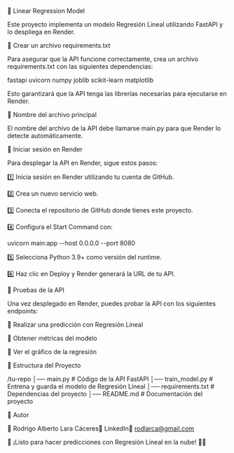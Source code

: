 📌 Linear Regression Model

Este proyecto implementa un modelo Regresión Lineal utilizando FastAPI y lo despliega en Render.

🔹 Crear un archivo requirements.txt

Para asegurar que la API funcione correctamente, crea un archivo requirements.txt con las siguientes dependencias:

fastapi
uvicorn
numpy
joblib
scikit-learn
matplotlib

Esto garantizará que la API tenga las librerías necesarias para ejecutarse en Render.

🔹 Nombre del archivo principal

El nombre del archivo de la API debe llamarse main.py para que Render lo detecte automáticamente.

🔹 Iniciar sesión en Render

Para desplegar la API en Render, sigue estos pasos:

1️⃣ Inicia sesión en Render utilizando tu cuenta de GitHub.

2️⃣ Crea un nuevo servicio web.

3️⃣ Conecta el repositorio de GitHub donde tienes este proyecto.

4️⃣ Configura el Start Command con:

uvicorn main:app --host 0.0.0.0 --port 8080

5️⃣ Selecciona Python 3.9+ como versión del runtime.

6️⃣ Haz clic en Deploy y Render generará la URL de tu API.

🔹 Pruebas de la API

Una vez desplegado en Render, puedes probar la API con los siguientes endpoints:

🔹 Realizar una predicción con Regresión Lineal

🔹 Obtener métricas del modelo

🔹 Ver el gráfico de la regresión

🔹 Estructura del Proyecto

/tu-repo
│── main.py               # Código de la API FastAPI
│── train_model.py        # Entrena y guarda el modelo de Regresión Lineal
│── requirements.txt      # Dependencias del proyecto
│── README.md             # Documentación del proyecto

🎯 Autor

📌 Rodrigo Alberto Lara Cáceres🔗 LinkedIn📧 rodlarca@gmail.com

🚀 ¡Listo para hacer predicciones con Regresión Lineal en la nube! 🎯🔥